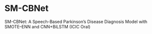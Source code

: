 # SM-CBNet
SM-CBNet: A Speech-Based Parkinson’s Disease Diagnosis Model with SMOTE–ENN and CNN+BiLSTM (ICIC Oral)
